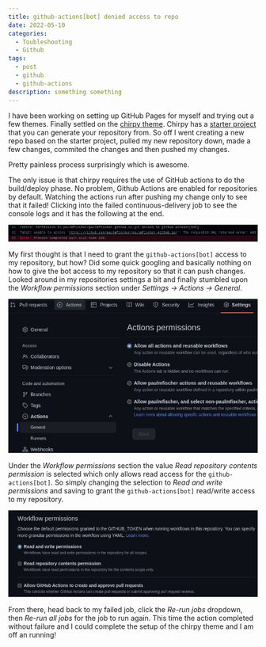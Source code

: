 ```yaml
---
title: github-actions[bot] denied access to repo
date: 2022-05-10
categories:
  - Toubleshooting
  - Github
tags:
  - post
  - github
  - github-actions
description: something something
---
```

I have been working on setting up GitHub Pages for myself and trying out a few themes. Finally settled on the [chirpy theme](https://github.com/cotes2020/jekyll-theme-chirpy). Chirpy has a [starter project](https://github.com/cotes2020/chirpy-starter/generate) that you can generate your repository from. So off I went creating a new repo based on the starter project, pulled my new repository down, made a few changes, commited the changes and then pushed my changes.

Pretty painless process surprisingly which is awesome.

The only issue is that chirpy requires the use of GitHub actions to do the build/deploy phase. No problem, Github Actions are enabled for repositories by default. Watching the actions run after pushing my change only to see that it failed!  Clicking into the failed continuous-delivery job to see the console logs and it has the following at the end.

![cd-failed-deploy](/assets/img/github-actions/actions-failed.png)

My first thought is that I need to grant the `github-actions[bot]` access to my repository, but how? Did some quick googling and basically nothing on how to give the bot access to my repository so that it can push changes. Looked around in my repositories settings a bit and finally stumbled upon the _Workflow permissions_ section under _Settings -> Actions -> General_.

![settings-actions-general](/assets/img/github-actions/setting-guide-1.png)

Under the _Workflow permissions_ section the value _Read repository contents permission_ is selected which only allows read access for the `github-actions[bot]`. So simply changing the selection to _Read and write permissions_ and saving to grant the `github-actions[bot]` read/write access to my repository.

![settings-actions-general](/assets/img/github-actions/setting-guide-2.png)

From there, head back to my failed job, click the _Re-run jobs_ dropdown, then _Re-run all jobs_ for the job to run again.  This time the action completed without failure and I could complete the setup of the chirpy theme and I am off an running!
